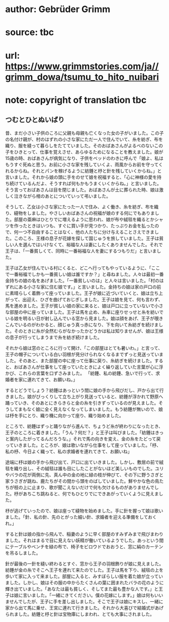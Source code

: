 # author: Gebrüder Grimm
# source: tbc
# url: https://www.grimmstories.com/ja//grimm_dowa/tsumu_to_hito_nuibari
# note: copyright of translation tbc

## つむとひとぬいばり 

昔、まだ小さい子供のころに父親も母親も亡くなった女の子がいました。この子の名付け親が、村のはずれの小さな家にただ一人で住んでいて、糸を紡ぎ、布を織り、服を縫って暮らしをたてていました。そのおばあさんがよるべのないこの子をひきとって、仕事を覚えさせ、あらゆるためになることを教えました。娘が15歳の時、おばあさんが病気になり、子供をベッドのわきに呼んで「娘よ、私はもうすぐ死ぬと思う。お前に小さな家を残していくよ、雨風からお前を守ってくれるからね。それとパンを稼げるように紡錘と杼と針を残していくからね。」と言いました。それから娘の頭に手をのせて娘を祝福すると、「心に神様の愛を持ち続けているんだよ、そうすれば何もかもうまくいくからね。」と言いました。そう言っておばあさんは目を閉じました。おばあさんが土に葬られた時、娘は激しく泣きながら棺のあとについていって弔いました。

そうして、乙女は小さな家にたった一人で住み、よく働き、糸を紡ぎ、布を織り、縫物をしました。やさしいおばあさんの祝福が娘のする何にでもありました。部屋の亜麻はひとりでに増えるように思われ、娘が布や絨毯を織るとかシャツを作ったときはいつも、すぐに買い手が見つかり、たっぷりお金を払ったので、何一つ不自由することはなく、他の人たちに分け与えることさえできました。このころ、王様の息子が花嫁を探して国じゅうを旅していました。王子は貧しい人を選んではいけなくて、裕福な人は妻にしたくありませんでした。それで王子は、「一番貧しくて、同時に一番裕福な人を妻にするつもりだ」と言いました。

王子は乙女が住んでいる村にくると、どこへ行ってもやっているように、「ここで一番裕福でしかも一番貧しい娘は誰ですか？」と尋ねました。人々は最初一番金持ちの娘の名をあげました。「一番貧しいのは」と人々は言いました。「村のはずれにある小さな家に住む娘です。」と言いました。金持ちの娘は家の戸口の前に素晴らしく着飾って座っていました。王子が娘に近づいていくと、娘は立ち上がって、出迎え、ひざを曲げておじぎしました。王子は娘を見て、何も言わず、馬を進めました。王子が貧しい娘の家に来ると、娘は戸口に立っていないで小さな部屋の中に座っていました。王子は馬を止め、糸車に座りせっせと糸を紡いでいる娘を明るい日が射し込んでいる窓から見ました。娘は顔をあげ、王子が覗きこんでいるのがわかると、顔じゅう真っ赤になり、下を向いて糸紡ぎを続けました。そのときに糸が全然むらがなかったかどうかは私は知りませんが、娘は王様の息子が行ってしまうまで糸を紡ぎ続けました。

それから娘は窓のところに行って開け、「この部屋はとても暑いわ。」と言って、王子の帽子についている白い羽根が見分けられなくなるまでずっと見送っていました。そのあと、また部屋の中に座って仕事に戻り、糸紡ぎを続けました。すると、おばあさんが仕事をして座っていたときによく繰り返していた言葉が心に浮かび、これらの言葉を口ずさみました。
「紡錘、私の紡錘、急いで行って、求婚者を家に連れてきて、お願いね。」

するとどうでしょう？紡錘はあっという間に娘の手から飛びだし、戸から出て行きました。娘がびっくりして立ち上がり見送っていると、紡錘が浮かれて野原へ踊っていき、そのあとにきらきらと金の糸を引きずっているのが見えました。そうしてまもなく娘に全く見えなくなってしまいました。もう紡錘が無いので、娘は杼を手にとり、織り機に向かって座り、織り始めました。

ところで、紡錘はずっと踊りながら進んで、ちょうど糸が終わりになったとき、王子のところに着きました。「うん？何だ？」と王子は叫びました。「紡錘はきっと案内したがってるんだろうな。」それで馬の向きを変え、金の糸をたどって戻っていきました。ところが、娘は歌いながら仕事をして座っていました。「杼、私の杼、今日よく織って、私の求婚者を連れてきて、お願いね」

途端に杼は娘の手から飛び出て、戸口に出ていきました。しかし、敷居の前で絨毯を織り出し、その絨毯は誰も目にしたことがないほど美しいものでした。ユリやバラの花が両側に先、真ん中の金の地に緑の枝が伸びて、その下に野うさぎと家うさぎが跳ね、鹿たちがその間から頭をのばしていました。鮮やかな色の鳥たちが枝の上に止まり、歌が聞こえないだけで何も欠けるものがありませんでした。杼があちこち跳ねると、何でもひとりでにできあがっていくように見えました。

杼が逃げていったので、娘は座って縫物を始めました。手に針を握って娘は歌いました。「針、私の針、先のとがった細い針、求婚者を迎える準備をしておくれ。」

すると針は娘の指から飛んで、稲妻のように早く部屋のすみずみまで飛びまわりました。それはまるで目に見えない妖精が働いているようでした。あっという間にテーブルやベンチを緑の布で、椅子をビロウドでおおうと、窓に絹のカーテンを吊るしました。

針が最後の一針を縫い終わるとすぐ、窓から王子の羽根飾りが娘に見えました。紡錘が金の糸でそこへ王子を連れて来たのでした。王子は馬を下り、絨毯の上を歩いて家に入って来ました。部屋に入ると、みすぼらしい服を着た娘が立っていました。しかし、娘はその服の中からたくさんの葉に囲まれたバラの花のように輝き出ていました。「あなたは最も貧しく、そしてまた最も豊かな人です。」と王子は娘に言いました。「一緒にきてください。僕の花嫁にします。」娘は何もいいませんでしたが、王子に手を差し出しました。そこで王子は娘にキスし、一緒に家から出て馬に乗せ、王宮に連れて行きました。それから大喜びで結婚式があげられました。紡錘と杼と針は宝物庫にしまわれ、とても大事にされました。
